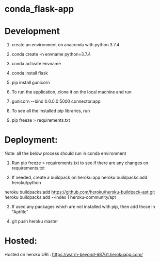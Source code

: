 # conda_flask-app
 
# Development

1. create an environment on anaconda with python 3.7.4
  1. conda create -n envname python=3.7.4
  2. conda activate envname
  3. conda install flask
  4. pip install gunicorn

2. To run the application, clone it on the local machine and run
  1. gunicorn --bind 0.0.0.0:5000 connector:app

3. To see all the installed pip libraries, run
  1. pip freeze > requirements.txt

# Deployment:

Note: all the below process should run in conda environment

1. Run pip freeze > requirements.txt to see if there are any changes on requirements.txt

2. If needed, create a buildpack on heroku app
  heroku buildpacks:add heroku/python
  <!-- used to read the "Aptfile" of our project -->
  heroku buildpacks:add https://github.com/heroku/heroku-buildpack-apt.git
  heroku buildpacks:add --index 1 heroku-community/apt

3. If used any packages which are not installed with pip, then add those in "Aptfile"

4. git push heroku master

# Hosted:
  Hosted on heroku
  URL: https://warm-beyond-68761.herokuapp.com/
